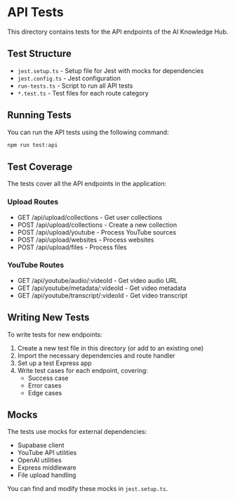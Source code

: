 # API Tests

This directory contains tests for the API endpoints of the AI Knowledge Hub.

## Test Structure

- `jest.setup.ts` - Setup file for Jest with mocks for dependencies
- `jest.config.ts` - Jest configuration
- `run-tests.ts` - Script to run all API tests
- `*.test.ts` - Test files for each route category

## Running Tests

You can run the API tests using the following command:

```bash
npm run test:api
```

## Test Coverage

The tests cover all the API endpoints in the application:

### Upload Routes

- GET /api/upload/collections - Get user collections
- POST /api/upload/collections - Create a new collection
- POST /api/upload/youtube - Process YouTube sources
- POST /api/upload/websites - Process websites
- POST /api/upload/files - Process files

### YouTube Routes

- GET /api/youtube/audio/:videoId - Get video audio URL
- GET /api/youtube/metadata/:videoId - Get video metadata
- GET /api/youtube/transcript/:videoId - Get video transcript

## Writing New Tests

To write tests for new endpoints:

1. Create a new test file in this directory (or add to an existing one)
2. Import the necessary dependencies and route handler
3. Set up a test Express app
4. Write test cases for each endpoint, covering:
   - Success case
   - Error cases
   - Edge cases

## Mocks

The tests use mocks for external dependencies:

- Supabase client
- YouTube API utilities
- OpenAI utilities
- Express middleware
- File upload handling

You can find and modify these mocks in `jest.setup.ts`. 